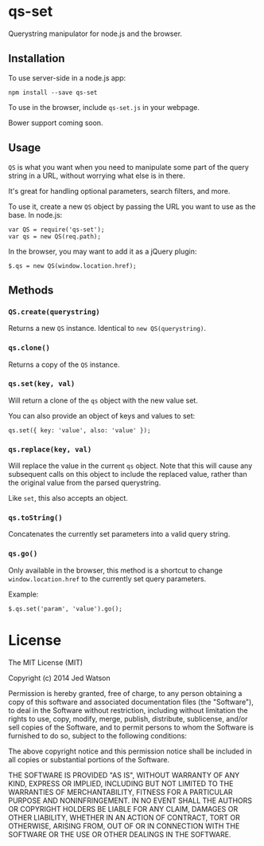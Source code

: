 qs-set
======

Querystring manipulator for node.js and the browser.

## Installation

To use server-side in a node.js app:

```
npm install --save qs-set
```

To use in the browser, include `qs-set.js` in your webpage.

Bower support coming soon.

## Usage

`QS` is what you want when you need to manipulate some part of the query string in a URL, without worrying what else is in there.

It's great for handling optional parameters, search filters, and more.

To use it, create a new `QS` object by passing the URL you want to use as the base. In node.js:

```
var QS = require('qs-set');
var qs = new QS(req.path);
```

In the browser, you may want to add it as a jQuery plugin:

```
$.qs = new QS(window.location.href);
```

## Methods

### `QS.create(querystring)`

Returns a new `QS` instance. Identical to `new QS(querystring)`.

### `qs.clone()`

Returns a copy of the `QS` instance.

### `qs.set(key, val)`

Will return a clone of the `qs` object with the new value set.

You can also provide an object of keys and values to set:

```
qs.set({ key: 'value', also: 'value' });
```

### `qs.replace(key, val)`

Will replace the value in the current `qs` object. Note that this will cause any subsequent calls on this object to include the replaced value, rather than the original value from the parsed querystring.

Like `set`, this also accepts an object.

### `qs.toString()`

Concatenates the currently set parameters into a valid query string.

### `qs.go()`

Only available in the browser, this method is a shortcut to change `window.location.href` to the currently set query parameters.

Example:

```
$.qs.set('param', 'value').go();
```



License
=======

The MIT License (MIT)

Copyright (c) 2014 Jed Watson

Permission is hereby granted, free of charge, to any person obtaining a copy
of this software and associated documentation files (the "Software"), to deal
in the Software without restriction, including without limitation the rights
to use, copy, modify, merge, publish, distribute, sublicense, and/or sell
copies of the Software, and to permit persons to whom the Software is
furnished to do so, subject to the following conditions:

The above copyright notice and this permission notice shall be included in all
copies or substantial portions of the Software.

THE SOFTWARE IS PROVIDED "AS IS", WITHOUT WARRANTY OF ANY KIND, EXPRESS OR
IMPLIED, INCLUDING BUT NOT LIMITED TO THE WARRANTIES OF MERCHANTABILITY,
FITNESS FOR A PARTICULAR PURPOSE AND NONINFRINGEMENT. IN NO EVENT SHALL THE
AUTHORS OR COPYRIGHT HOLDERS BE LIABLE FOR ANY CLAIM, DAMAGES OR OTHER
LIABILITY, WHETHER IN AN ACTION OF CONTRACT, TORT OR OTHERWISE, ARISING FROM,
OUT OF OR IN CONNECTION WITH THE SOFTWARE OR THE USE OR OTHER DEALINGS IN THE
SOFTWARE.
